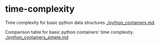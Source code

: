# time-complexity

Time complexity for basic python data structures [./python_containers.md](python_containers.md).

Comparison table for basic python containers' time complexity. [./python_containers_simple.md](python_containers_simple.md)
